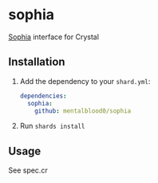 # sophia

[Sophia](https://github.com/pmwkaa/sophia) interface for Crystal

## Installation

1. Add the dependency to your `shard.yml`:

   ```yaml
   dependencies:
     sophia:
       github: mentalblood0/sophia
   ```

2. Run `shards install`

## Usage

See spec.cr
